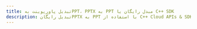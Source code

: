 ---title: تبدیل پاورپوینت بهPPT، PPTX به PPT مبدل رایگان یا C++ SDKdescription: تبدیل رایگانPPTX به PPT با استفاده از C++ Cloud APIs & SDK. همچنین اسناد Microsoft PowerPoint را در Cloud ایجاد، ویرایش و رندر کنید.---
